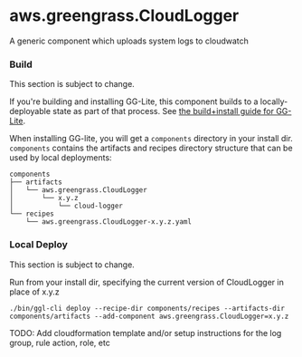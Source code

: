# aws.greengrass.CloudLogger

A generic component which uploads system logs to cloudwatch

### Build

This section is subject to change.

If you're building and installing GG-Lite, this component builds to a
locally-deployable state as part of that process. See
[the build+install guide for GG-Lite](../docs/INSTALL.md).

When installing GG-lite, you will get a `components` directory in your install
dir. `components` contains the artifacts and recipes directory structure that
can be used by local deployments:

```
components
├── artifacts
│   └── aws.greengrass.CloudLogger
│       └── x.y.z
│           └── cloud-logger
└── recipes
    └── aws.greengrass.CloudLogger-x.y.z.yaml
```

### Local Deploy

This section is subject to change.

Run from your install dir, specifying the current version of CloudLogger in
place of x.y.z

```
./bin/ggl-cli deploy --recipe-dir components/recipes --artifacts-dir components/artifacts --add-component aws.greengrass.CloudLogger=x.y.z
```

TODO: Add cloudformation template and/or setup instructions for the log group,
rule action, role, etc
